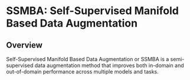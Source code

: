 # SSMBA: **S**elf-**S**upervised **M**anifold **B**ased Data **A**ugmentation

## Overview

Self-Supervised Manifold Based Data Augmentation or SSMBA is a semi-supervised data augmentation method that improves both in-domain and out-of-domain performance across multiple models and tasks.
